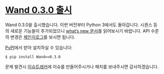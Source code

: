 [Wand 0.3.0 출시][source]
=========================

Wand 0.3.0을 출시했습니다. 이번 버전부터 Python 3에서도 돌아갑니다. 시퀀스 등의 새로운 기능들이 추가되었으니 [what’s new 문서][1]를 읽어보시기 바랍니다. API 수준의 변경은 [체인지로그][2]를 보시면 됩니다.

[PyPI][3]에서 받아 설치하실 수 있습니다:

    $ pip install Wand==0.3.0

문제 발견시 [이슈트래커][4]에 이슈를 만들어주시거나 패치를 보내주시면 감사하겠습니다.


[1]: http://docs.wand-py.org/en/0.3-maintenance/whatsnew/0.3.html
[2]: http://docs.wand-py.org/en/0.3-maintenance/changes.html#changelog-0-3-0
[3]: https://pypi.python.org/pypi/Wand/0.3.0
[4]: https://github.com/dahlia/wand/issues

[source]: http://librelist.com/browser/wand/2013/6/17/released-wand-0-3-0/
